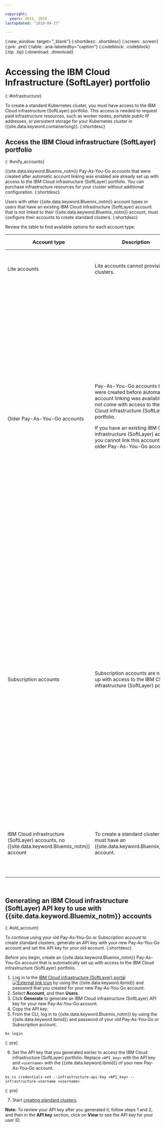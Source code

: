```yaml
---

copyright:
  years: 2014, 2018
lastupdated: "2018-04-27"

---
```


{:new_window: target="_blank"}
{:shortdesc: .shortdesc}
{:screen: .screen}
{:pre: .pre}
{:table: .aria-labeledby="caption"}
{:codeblock: .codeblock}
{:tip: .tip}
{:download: .download}



# Accessing the IBM Cloud Infrastructure (SoftLayer) portfolio
{: #infrastructure}

To create a standard Kubernetes cluster, you must have access to the IBM Cloud infrastructure (SoftLayer) portfolio. This access is needed to request paid infrastructure resources, such as worker nodes, portable public IP addresses, or persistent storage for your Kubernetes cluster in {{site.data.keyword.containerlong}}.
{:shortdesc}


## Access the IBM Cloud infrastructure (SoftLayer) portfolio
{: #unify_accounts}

{{site.data.keyword.Bluemix_notm}} Pay-As-You-Go accounts that were created after automatic account linking was enabled are already set up with access to the IBM Cloud infrastructure (SoftLayer) portfolio. You can purchase infrastructure resources for your cluster without additional configuration.
{:shortdesc}

Users with other {{site.data.keyword.Bluemix_notm}} account types or users that have an existing IBM Cloud infrastructure (SoftLayer) account that is not linked to their {{site.data.keyword.Bluemix_notm}} account, must configure their accounts to create standard clusters.
{:shortdesc}

Review the table to find available options for each account type.

|Account type|Description|Available options to create a standard cluster|
|------------|-----------|----------------------------------------------|
|Lite accounts|Lite accounts cannot provision clusters.|[Upgrade your Lite account to an {{site.data.keyword.Bluemix_notm}} Pay-As-You-Go account](/docs/account/index.html#billableacts) that is set up with access to the IBM Cloud infrastructure (SoftLayer) portfolio.|
|Older Pay-As-You-Go accounts|Pay-As-You-Go accounts that were created before automatic account linking was available, did not come with access to the IBM Cloud infrastructure (SoftLayer) portfolio.<p>If you have an existing IBM Cloud infrastructure (SoftLayer) account, you cannot link this account to an older Pay-As-You-Go account.</p>|Option 1: [Create a new Pay-As-You-Go account](/docs/account/index.html#billableacts) that is set up with access to the IBM Cloud infrastructure (SoftLayer) portfolio. When you choose this option, you have two separate {{site.data.keyword.Bluemix_notm}} accounts and billings.<p>To continue using your old Pay-As-You-Go account to create standard clusters, you can use your new Pay-As-You-Go account to generate an API key to access the IBM Cloud infrastructure (SoftLayer) portfolio. Then, you must set the API key for your old Pay-As-You-Go account. For more information, see [Generating an API key for old Pay-As-You-Go and Subscription accounts](#old_account). Keep in mind that IBM Cloud infrastructure (SoftLayer) resources are billed through your new Pay-As-You-Go account.</p></br><p>Option 2: If you already have an existing IBM Cloud infrastructure (SoftLayer) account that you want to use, you can [set your credentials](cs_cli_reference.html#cs_credentials_set) for your {{site.data.keyword.Bluemix_notm}} account.</p><p>**Note:** The IBM Cloud infrastructure (SoftLayer) account that you use with your {{site.data.keyword.Bluemix_notm}} account must be set up with Super User permissions.</p>|
|Subscription accounts|Subscription accounts are not set up with access to the IBM Cloud infrastructure (SoftLayer) portfolio.|Option 1: [Create a new Pay-As-You-Go account](/docs/account/index.html#billableacts) that is set up with access to the IBM Cloud infrastructure (SoftLayer) portfolio. When you choose this option, you have two separate {{site.data.keyword.Bluemix_notm}} accounts and billings.<p>If you want to continue using your Subscription account to create standard clusters, you can use your new Pay-As-You-Go account to generate an API key to access the IBM Cloud infrastructure (SoftLayer) portfolio. Then, you must set the API key for your Subscription account. For more information, see [Generating an API key for old Pay-As-You-Go and Subscription accounts](#old_account). Keep in mind that IBM Cloud infrastructure (SoftLayer) resources are billed through your new Pay-As-You-Go account.</p></br><p>Option 2: If you already have an existing IBM Cloud infrastructure (SoftLayer) account that you want to use, you can [set your credentials](cs_cli_reference.html#cs_credentials_set) for your {{site.data.keyword.Bluemix_notm}} account.<p>**Note:** The IBM Cloud infrastructure (SoftLayer) account that you use with your {{site.data.keyword.Bluemix_notm}} account must be set up with Super User permissions.</p>|
|IBM Cloud infrastructure (SoftLayer) accounts, no {{site.data.keyword.Bluemix_notm}} account|To create a standard cluster, you must have an {{site.data.keyword.Bluemix_notm}} account.|<p>[Create a Pay-As-You-Go account](/docs/account/index.html#billableacts) that is set up with access to the IBM Cloud infrastructure (SoftLayer) portfolio. When you choose this option, an IBM Cloud infrastructure (SoftLayer) account is created for you. You have two separate IBM Cloud infrastructure (SoftLayer) accounts and billing.</p>|

<br />



## Generating an IBM Cloud infrastructure (SoftLayer) API key to use with {{site.data.keyword.Bluemix_notm}} accounts
{: #old_account}

To continue using your old Pay-As-You-Go or Subscription account to create standard clusters, generate an API key with your new Pay-As-You-Go account and set the API key for your old account.
{:shortdesc}

Before you begin, create an {{site.data.keyword.Bluemix_notm}} Pay-As-You-Go account that is automatically set up with access to the IBM Cloud infrastructure (SoftLayer) portfolio.

1.  Log in to the [IBM Cloud infrastructure (SoftLayer) portal ![External link icon](../icons/launch-glyph.svg "External link icon")](https://control.softlayer.com/) by using the {{site.data.keyword.ibmid}} and password that you created for your new Pay-As-You-Go account.
2.  Select **Account**, and then **Users**.
3.  Click **Generate** to generate an IBM Cloud infrastructure (SoftLayer) API key for your new Pay-As-You-Go account.
4.  Copy the API key.
5.  From the CLI, log in to {{site.data.keyword.Bluemix_notm}} by using the {{site.data.keyword.ibmid}} and password of your old Pay-As-You-Go or Subscription account.

  ```
  bx login
  ```
  {: pre}

6.  Set the API key that you generated earlier to access the IBM Cloud infrastructure (SoftLayer) portfolio. Replace `<API_key>` with the API key and `<username>` with the {{site.data.keyword.ibmid}} of your new Pay-As-You-Go account.

  ```
  bx cs credentials-set --infrastructure-api-key <API_key> --infrastructure-username <username>
  ```
  {: pre}

7.  Start [creating standard clusters](cs_clusters.html#clusters_cli).

**Note:** To review your API key after you generated it, follow steps 1 and 2, and then in the **API key** section, click on **View** to see the API key for your user ID.
